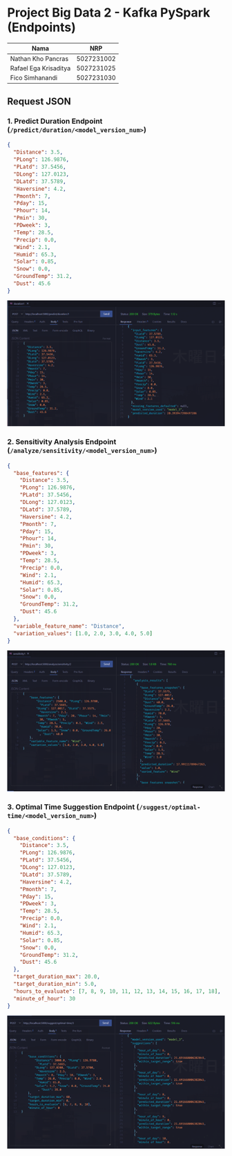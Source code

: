# Project Big Data 2 - Kafka PySpark (Endpoints)

|Nama | NRP |
|---|---|
|Nathan Kho Pancras|5027231002|
|Rafael Ega Krisaditya|5027231025|
|Fico Simhanandi|5027231030|

## Request JSON

### 1. Predict Duration Endpoint (`/predict/duration/<model_version_num>`)

```json
{
  "Distance": 3.5,
  "PLong": 126.9876,
  "PLatd": 37.5456,
  "DLong": 127.0123,
  "DLatd": 37.5789,
  "Haversine": 4.2,
  "Pmonth": 7,
  "Pday": 15,
  "Phour": 14,
  "Pmin": 30,
  "PDweek": 3,
  "Temp": 28.5,
  "Precip": 0.0,
  "Wind": 2.1,
  "Humid": 65.3,
  "Solar": 0.85,
  "Snow": 0.0,
  "GroundTemp": 31.2,
  "Dust": 45.6
}
```

![alt text](assets/1.png)

### 2. Sensitivity Analysis Endpoint (`/analyze/sensitivity/<model_version_num>`)

```json
{
  "base_features": {
    "Distance": 3.5,
    "PLong": 126.9876,
    "PLatd": 37.5456,
    "DLong": 127.0123,
    "DLatd": 37.5789,
    "Haversine": 4.2,
    "Pmonth": 7,
    "Pday": 15,
    "Phour": 14,
    "Pmin": 30,
    "PDweek": 3,
    "Temp": 28.5,
    "Precip": 0.0,
    "Wind": 2.1,
    "Humid": 65.3,
    "Solar": 0.85,
    "Snow": 0.0,
    "GroundTemp": 31.2,
    "Dust": 45.6
  },
  "variable_feature_name": "Distance",
  "variation_values": [1.0, 2.0, 3.0, 4.0, 5.0]
}
```

![alt text](assets/2.png)

### 3. Optimal Time Suggestion Endpoint (`/suggest/optimal-time/<model_version_num>`)

```json
{
  "base_conditions": {
    "Distance": 3.5,
    "PLong": 126.9876,
    "PLatd": 37.5456,
    "DLong": 127.0123,
    "DLatd": 37.5789,
    "Haversine": 4.2,
    "Pmonth": 7,
    "Pday": 15,
    "PDweek": 3,
    "Temp": 28.5,
    "Precip": 0.0,
    "Wind": 2.1,
    "Humid": 65.3,
    "Solar": 0.85,
    "Snow": 0.0,
    "GroundTemp": 31.2,
    "Dust": 45.6
  },
  "target_duration_max": 20.0,
  "target_duration_min": 5.0,
  "hours_to_evaluate": [7, 8, 9, 10, 11, 12, 13, 14, 15, 16, 17, 18],
  "minute_of_hour": 30
}
```

![alt text](assets/3.png)